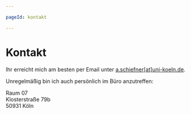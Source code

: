 ```yaml
---

pageId: kontakt

---
```


# Kontakt

Ihr erreicht mich am besten per Email unter [a.schiefner\[at\]uni-koeln.de](mailto:a.schiefner@uni-koeln.de). 

Unregelmäßig bin ich auch persönlich im Büro anzutreffen: 

Raum 07 <br/>
Klosterstraße 79b <br/>
50931 Köln
